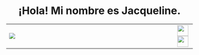 <h1 align="center">¡Hola! Mi nombre es Jacqueline.</h1>
<table>
<tr>
<td width="90%" border="">
<img src="https://static.wikia.nocookie.net/factvsfiction/images/9/9d/Storm.gif/revision/latest?cb=20160527023427" />
</td>
<td width="10%">
<a https://www.facebook.com/Rmz.Jaqueline?locale=es_LA><img src="https://encrypted-tbn0.gstatic.com/images?q=tbn:ANd9GcSeq9mth8odlJPX0PkISC6cj3EW7T5cVDuOAA&s" width=" 30" height="30" align="center" /></a>
<a https://www.instagram.com/rmz.jaqueline/><img src="https://cdn-icons-png.flaticon.com/512/717/717392.png" width=" 30" height="30" align="center"/></a>
</td>
</tr>
</table>








